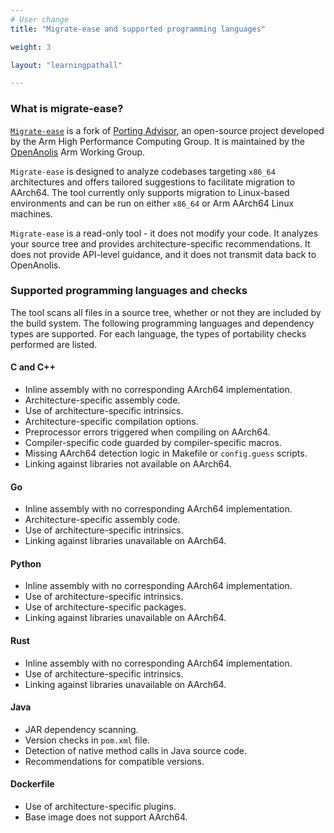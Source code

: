```yaml
---
# User change
title: "Migrate-ease and supported programming languages"

weight: 3

layout: "learningpathall"

---
```


### What is migrate-ease?

[`Migrate-ease`](https://github.com/migrate-ease/) is a fork of [Porting Advisor](https://github.com/arm-hpc/porting-advisor), an open-source project developed by the Arm High Performance Computing Group. It is maintained by the [OpenAnolis](https://github.com/openanolis) Arm Working Group.


`Migrate-ease` is designed to analyze codebases targeting `x86_64` architectures and offers tailored suggestions to facilitate migration to AArch64. The tool currently only supports migration to Linux-based environments and can be run on either `x86_64` or Arm AArch64 Linux machines. 

`Migrate-ease` is a read-only tool - it does not modify your code. It analyzes your source tree and provides architecture-specific recommendations. It does not provide API-level guidance, and it does not transmit data back to OpenAnolis.

### Supported programming languages and checks

The tool scans all files in a source tree, whether or not they are included by the build system. The following programming languages and dependency types are supported. For each language, the types of portability checks performed are listed. 

#### C and C++
- Inline assembly with no corresponding AArch64 implementation.
- Architecture-specific assembly code.
- Use of architecture-specific intrinsics.
- Architecture-specific compilation options.
- Preprocessor errors triggered when compiling on AArch64.
- Compiler-specific code guarded by compiler-specific macros.
- Missing AArch64 detection logic in Makefile or `config.guess` scripts.
- Linking against libraries not available on AArch64.

#### Go
- Inline assembly with no corresponding AArch64 implementation.
- Architecture-specific assembly code.
- Use of architecture-specific intrinsics.
- Linking against libraries unavailable on AArch64.

#### Python
- Inline assembly with no corresponding AArch64 implementation.
- Use of architecture-specific intrinsics.
- Use of architecture-specific packages.
- Linking against libraries unavailable on AArch64.

#### Rust
- Inline assembly with no corresponding AArch64 implementation.
- Use of architecture-specific intrinsics.
- Linking against libraries unavailable on AArch64.

#### Java
- JAR dependency scanning.
- Version checks in `pom.xml` file.
- Detection of native method calls in Java source code.
- Recommendations for compatible versions.

#### Dockerfile
- Use of architecture-specific plugins.
- Base image does not support AArch64.


